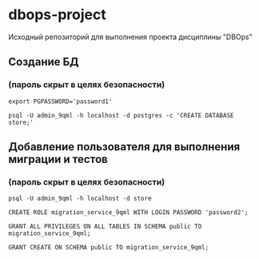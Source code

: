 # dbops-project
Исходный репозиторий для выполнения проекта дисциплины "DBOps"

## Создание БД 
### (пароль скрыт в целях безопасности)

`export PGPASSWORD='password1'`

`psql -U admin_9qml -h localhost -d postgres -c 'CREATE DATABASE store;' `

## Добавление пользователя для выполнения миграции и тестов
### (пароль скрыт в целях безопасности)

`psql -U admin_9qml -h localhost -d store`

`CREATE ROLE migration_service_9qml WITH LOGIN PASSWORD 'password2';`

`GRANT ALL PRIVILEGES ON ALL TABLES IN SCHEMA public TO migration_service_9qml;`

`GRANT CREATE ON SCHEMA public TO migration_service_9qml;`








